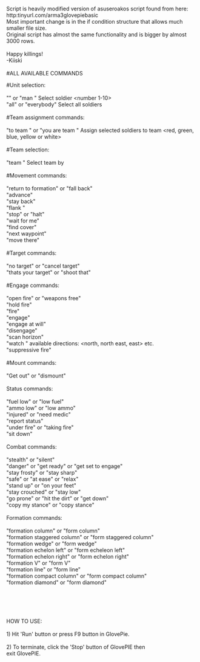 <br />
     Script is heavily modified version of asuseroakos script found from here: http:tinyurl.com/arma3glovepiebasic<br />
     Most important change is in the if condition structure that allows much smaller file size.<br />
     Original script has almost the same functionality and is bigger by almost 3000 rows.<br />
<br />
                                                                                          Happy killings!<br />
                                                                                                      -Kiiski<br />
<br />
#ALL AVAILABLE COMMANDS  <br />

 #Unit selection:                         <br />
                                         <br />
    "<number>" or "man <number>"            Select soldier <number 1-10>                            <br />
    "all" or "everybody"                Select all soldiers  <br />
                                         <br />
 #Team assignment commands:               <br />
                                         <br />
    "to team <color>" or "you are team <color>"    Assign selected soldiers to team <red, green, blue, yellow or white> <br />
                                         <br />
 #Team selection:                         <br />
                                         <br />
    "team <color>"                    Select team by <color> <br />
                                         <br />
 #Movement commands:                      <br />
                                         <br />
    "return to formation" or "fall back" <br />
    "advance"                            <br />
    "stay back"                          <br />
    "flank <left or right>"              <br />
    "stop" or "halt"                     <br />
    "wait for me"                        <br />
    "find cover"                         <br />
    "next waypoint"                      <br />
    "move there"                         <br />
                                         <br />
 #Target commands:                        <br />
                                         <br />
    "no target" or "cancel target"       <br />
    "thats your target" or "shoot that"  <br />
                                         <br />
 #Engage commands:                        <br />
                                         <br />
    "open fire" or "weapons free"        <br />
    "hold fire"                          <br />
    "fire"                               <br />
    "engage"                             <br />
    "engage at will"                     <br />
    "disengage"                          <br />
    "scan horizon"                       <br />
    "watch <direction>"                   available directions: <north, north east, east> etc.      <br />
    "suppressive fire"                   <br />
                                         <br />
 #Mount commands:                         <br />
                                         <br />
    "Get out" or "dismount"              <br />
                                         <br />
 Status commands:                        <br />
                                         <br />
    "fuel low" or "low fuel"             <br />
    "ammo low" or "low ammo"             <br />
    "injured" or "need medic"            <br />
    "report status"                      <br />
    "under fire" or "taking fire"        <br />
    "sit down"                           <br />
                                         <br />
 Combat commands:                        <br />
                                         <br />
    "stealth" or "silent"                <br />
    "danger" or "get ready" or "get set to engage"           <br />
    "stay frosty" or "stay sharp"        <br />
    "safe" or "at ease" or "relax"       <br />
    "stand up" or "on your feet"         <br />
    "stay crouched" or "stay low"        <br />
    "go prone" or "hit the dirt" or "get down"               <br />
    "copy my stance" or "copy stance"    <br />
                                         <br />
 Formation commands:                     <br />
                                         <br />
    "formation column" or "form column"  <br />
    "formation staggered column" or "form staggered column"  <br />
    "formation wedge" or "form wedge"    <br />
    "formation echelon left" or "form echeleon left"         <br />
    "formation echelon right" or "form echelon right"        <br />
    "formation V" or "form V"            <br />
    "formation line" or "form line"      <br />
    "formation compact column" or "form compact column"      <br />
    "formation diamond" or "form diamond"<br />
                                         <br />
                                         <br />
<br />
              <br />
              <br />
    HOW TO USE:                                      <br />
              <br />
        1)    Hit 'Run' button or press F9 button in GlovePie.           <br />
              <br />
        2)    To terminate, click the 'Stop' button of GlovePIE then     <br />
              exit GlovePIE.                         <br />
              <br />
              <br />
